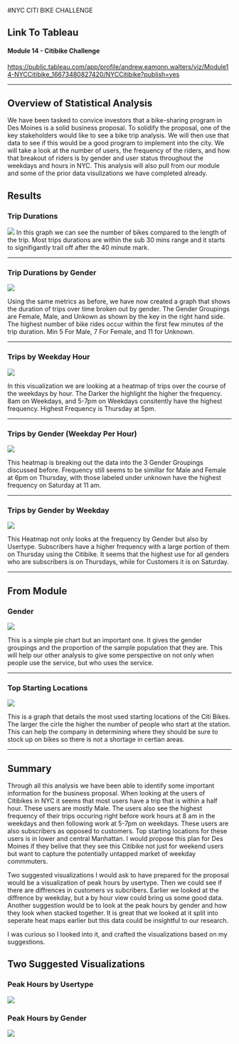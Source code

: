 #NYC CITI BIKE CHALLENGE

## Link To Tableau
#### Module 14 - Citibike Challenge
https://public.tableau.com/app/profile/andrew.eamonn.walters/viz/Module14-NYCCitibike_16673480827420/NYCCitibike?publish=yes

-----------------------------------------------------------------------------------------------------------------------------


## Overview of Statistical Analysis

We have been tasked to convice  investors that a bike-sharing program in Des Moines is a solid business proposal. To solidify the proposal, one of the key stakeholders would like to see a bike trip analysis. We will then use that data to see if this would be a good program to implement into the city. We will take a look at the number of users, the frequency of the riders, and how that breakout of riders is by gender and user status throughout the weekdays and hours in NYC. This analysis will also pull from our module and some of the prior data visulizations we have completed already.


## Results

### Trip Durations
![](https://github.com/Andrew-E-Walters/bikesharing/blob/main/Images/Trip%20Duration.png)
In this graph we can see the number of bikes compared to the length of the trip. Most trips durations are within the sub 30 mins range and it starts to signifigantly trail off after the 40 minute mark. 

-----------------------------------------------------------------------------------------------------------------------------

### Trip Durations by Gender
![](https://github.com/Andrew-E-Walters/bikesharing/blob/main/Images/Duration%20by%20Gender.png)

Using the same metrics as before, we have now created a graph that shows the duration of trips over time broken out by gender. The Gender Groupings are Female, Male, and Unkown as shown by the key in the right hand side. The highest number of bike rides occur within the first few minutes of the trip duration. Min 5 For Male, 7 For Female, and 11 for Unknown. 

-----------------------------------------------------------------------------------------------------------------------------

### Trips by Weekday Hour
![](https://github.com/Andrew-E-Walters/bikesharing/blob/main/Images/Trips%20by%20Weekday%20Hour.png)

In this visualization we are looking at a heatmap of trips over the course of the weekdays by hour. The Darker the highlight the higher the frequency. 8am on Weekdays, and 5-7pm on Weekdays consitently have the highest frequency. Highest Frequency is Thursday at 5pm. 

-----------------------------------------------------------------------------------------------------------------------------

### Trips by Gender (Weekday Per Hour)
![](https://github.com/Andrew-E-Walters/bikesharing/blob/main/Images/Gender%20Weekday%20by%20Hour.png)

This heatmap is breaking out the data into the 3 Gender Groupings discussed before. Frequency still seems to be simillar for Male and Female at 6pm on Thursday, with  those labeled under unknown have the highest frequency on Saturday at 11 am. 

-----------------------------------------------------------------------------------------------------------------------------

### Trips by Gender by Weekday
![](https://github.com/Andrew-E-Walters/bikesharing/blob/main/Images/Gender%20by%20Weekday.png)

This Heatmap not only looks at the frequency by Gender but also by Usertype. Subscribers have a higher frequency with a large portion of them on Thursday using the Citibike. It seems that the highest use for all genders who are subscribers is on Thursdays, while for Customers it is on Saturday. 

-----------------------------------------------------------------------------------------------------------------------------

## From Module 
### Gender
![](https://github.com/Andrew-E-Walters/bikesharing/blob/main/Images/Gender.png)

This is a simple pie chart but an important one. It gives the gender groupings and the proportion of the sample population that they are. This will help our other analysis to give some perspective on not only when people use the service, but who uses the service. 

-----------------------------------------------------------------------------------------------------------------------------

### Top Starting Locations
![](https://github.com/Andrew-E-Walters/bikesharing/blob/main/Images/Top%20Starting%20Locations.png)

This is a graph that details the most used starting locations of the Citi Bikes. The larger the cirle the higher the number of people who start at the station. This can help the company in determining where they should be sure to stock up on bikes so there is not a shortage in certian areas. 

-----------------------------------------------------------------------------------------------------------------------------

## Summary
Through all this analysis we have been able to identify some important information for the business proposal. When looking at the users of Citibikes in NYC it seems that most users have a trip that is within a half hour. These users are mostly Male. The users also see the highest frequency of their trips occuring right before work hours at 8 am in the weekdays and then following work at 5-7pm on weekdays. These users are also subscribers as opposed to customers. Top starting locations for these users is in lower and central Manhattan. I would propose this plan for Des Moines if they belive that they see this Citibike not just for weekend users but want to capture the potentially untapped market of weekday commmuters. 

Two suggested visualizations I would ask to have prepared for the proposal would be a visualization of peak hours by usertype. Then we could see if there are diffrences in customers vs subcribers. Earlier we looked at the diffrence by weekday, but a by hour view could bring us some good data. Another suggestion would be to look at the peak hours by gender and how they look when stacked together. It is great that we looked at it split into seperate heat maps earlier but this data could be insightful to our research. 

I was curious so I looked into it, and crafted the visualizations based on my suggestions. 

## Two Suggested Visualizations 
### Peak Hours by Usertype
![](https://github.com/Andrew-E-Walters/bikesharing/blob/main/Images/By%20Usertype.png)
### Peak Hours by Gender
![](https://github.com/Andrew-E-Walters/bikesharing/blob/main/Images/Peak%20Hours%20by%20Gender.png)



